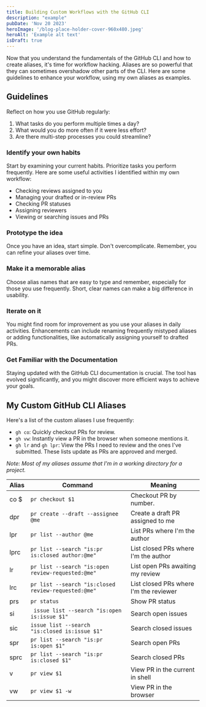 ```yaml
---
title: Building Custom Workflows with the GitHub CLI
description: "example"
pubDate: 'Nov 20 2023'
heroImage: '/blog-place-holder-cover-960x480.jpeg'
heroAlt: 'Example alt text'
isDraft: true
---
```


Now that you understand the fundamentals of the GitHub CLI and how to create aliases, it's time for workflow hacking. Aliases are so powerful that they can sometimes overshadow other parts of the CLI. Here are some guidelines to enhance your workflow, using my own aliases as examples.

## Guidelines
Reflect on how you use GitHub regularly:

1. What tasks do you perform multiple times a day?
2. What would you do more often if it were less effort?
3. Are there multi-step processes you could streamline?

### Identify your own habits
Start by examining your current habits. Prioritize tasks you perform frequently. Here are some useful activities I identified within my own workflow:

- Checking reviews assigned to you
- Managing your drafted or in-review PRs
- Checking PR statuses
- Assigning reviewers
- Viewing or searching issues and PRs

### Prototype the idea
Once you have an idea, start simple. Don't overcomplicate. Remember, you can refine your aliases over time.

### Make it a memorable alias
Choose alias names that are easy to type and remember, especially for those you use frequently. Short, clear names can make a big difference in usability.

### Iterate on it
You might find room for improvement as you use your aliases in daily activities. Enhancements can include renaming frequently mistyped aliases or adding functionalities, like automatically assigning yourself to drafted PRs.

### Get Familiar with the Documentation
Staying updated with the GitHub CLI documentation is crucial. The tool has evolved significantly, and you might discover more efficient ways to achieve your goals.

## My Custom GitHub CLI Aliases
Here's a list of the custom aliases I use frequently:

- `gh co`: Quickly checkout PRs for review.
- `gh vw`: Instantly view a PR in the browser when someone mentions it.
- `gh lr` and `gh lpr`: View the PRs I need to review and the ones I've submitted. These lists update as PRs are approved and merged.

*Note: Most of my aliases assume that I'm in a working directory for a project.*

| Alias | Command | Meaning |
| ------- | ----- | ------- |
| co $ | `pr checkout $1` | Checkout PR by number. |
| dpr | `pr create --draft --assignee @me` | Create a draft PR assigned to me |
| lpr | `pr list --author @me` | List PRs where I'm the author |
| lprc | `pr list --search "is:pr is:closed author:@me"` | List closed PRs where I'm the author |
| lr | `pr list --search "is:open review-requested:@me"` | List open PRs awaiting my review |
| lrc | `pr list --search "is:closed review-requested:@me"` | List closed PRs where I'm the reviewer |
| prs | `pr status` | Show PR status
| si | ` issue list --search "is:open is:issue $1"` | Search open issues |
| sic | `issue list --search "is:closed is:issue $1"` | Search closed issues |
| spr | `pr list --search "is:pr is:open $1"` | Search open PRs |
| sprc | `pr list --search "is:pr is:closed $1"` | Search closed PRs |
| v | `pr view $1` | View PR in the current in shell |
| vw | `pr view $1 -w` | View PR in the browser |
